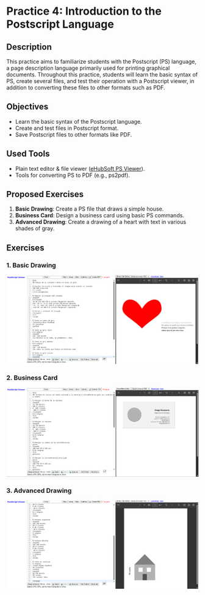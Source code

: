 # Practice 4: Introduction to the Postscript Language

## Description

This practice aims to familiarize students with the Postscript (PS) language, a page description language primarily used for printing graphical documents. Throughout this practice, students will learn the basic syntax of PS, create several files, and test their operation with a Postscript viewer, in addition to converting these files to other formats such as PDF.

## Objectives

- Learn the basic syntax of the Postscript language.
- Create and test files in Postscript format.
- Save Postscript files to other formats like PDF.

## Used Tools

- Plain text editor & file viewer ([eHubSoft PS Viewer](https://ehubsoft.herokuapp.com/psviewer/)).
- Tools for converting PS to PDF (e.g., ps2pdf).

## Proposed Exercises

1. **Basic Drawing**: Create a PS file that draws a simple house.
2. **Business Card**: Design a business card using basic PS commands.
3. **Advanced Drawing**: Create a drawing of a heart with text in various shades of gray.

## Exercises

### 1. Basic Drawing

![](/img/Tasks/Task-4/Cap4-1.png)

### 2. Business Card

![](/img/Tasks/Task-4/Cap4-2.png)

### 3. Advanced Drawing

![](/img/Tasks/Task-4/Cap4-3.png)
